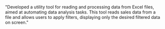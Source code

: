 "Developed a utility tool for reading and processing data from Excel files, aimed at automating data analysis tasks. This tool reads sales data from a file and allows users to apply filters, displaying only the desired filtered data on screen."
